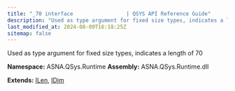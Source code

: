 ```yaml
---
title: "_70 interface                 | QSYS API Reference Guide"
description: "Used as type argument for fixed size types, indicates a length of 70  "
last_modified_at: 2024-08-09T16:18:25Z
sitemap: false
---
```


Used as type argument for fixed size types, indicates a length of 70 

**Namespace:** ASNA.QSys.Runtime
**Assembly:** ASNA.QSys.Runtime.dll

**Extends:** [ILen](/reference/runtime/qsys-runtime/i-len.html), [IDim](/reference/runtime/qsys-runtime/i-dim.html)
<br>
<br>
